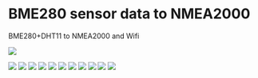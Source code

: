 # BME280 sensor data to NMEA2000

BME280+DHT11 to NMEA2000 and Wifi 

![](rpm-t.png)

![](IMG_1382.jpg)
![](IMG_1383.jpg)
![](IMG_1384.jpg)
![](IMG_1386.jpg)
![](IMG_1387.jpg)
![](IMG_1388.jpg)
![](IMG_1389.jpg)
![](IMG_1390.jpg)
![](IMG_1391.jpg)
![](IMG_1392.jpg)
![](IMG_1393.jpg)

